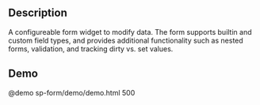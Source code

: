 <!--
@module {can.Component} sp-form <sp-form />
@memberof can-bulma.components
@group sp-form.fields Field Types
@group sp-form.types Types
-->

## Description
A configureable form widget to modify data. The form supports builtin and custom
field types, and provides additional functionality such as nested forms,
validation, and tracking dirty vs. set values.

## Demo

@demo sp-form/demo/demo.html 500
